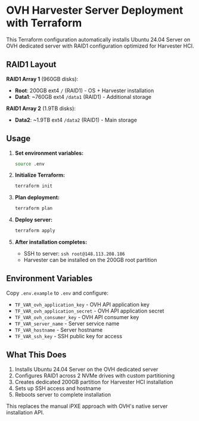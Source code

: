 # OVH Harvester Server Deployment with Terraform

This Terraform configuration automatically installs Ubuntu 24.04 Server on OVH dedicated server with RAID1 configuration optimized for Harvester HCI.

## RAID1 Layout

**RAID1 Array 1** (960GB disks):
- **Root**: 200GB ext4 `/` (RAID1) - OS + Harvester installation
- **Data1**: ~760GB ext4 `/data1` (RAID1) - Additional storage

**RAID1 Array 2** (1.9TB disks):
- **Data2**: ~1.9TB ext4 `/data2` (RAID1) - Main storage

## Usage

1. **Set environment variables:**
   ```bash
   source .env
   ```

2. **Initialize Terraform:**
   ```bash
   terraform init
   ```

3. **Plan deployment:**
   ```bash
   terraform plan
   ```

4. **Deploy server:**
   ```bash
   terraform apply
   ```

5. **After installation completes:**
   - SSH to server: `ssh root@148.113.208.186`
   - Harvester can be installed on the 200GB root partition

## Environment Variables

Copy `.env.example` to `.env` and configure:

- `TF_VAR_ovh_application_key` - OVH API application key
- `TF_VAR_ovh_application_secret` - OVH API application secret
- `TF_VAR_ovh_consumer_key` - OVH API consumer key
- `TF_VAR_server_name` - Server service name
- `TF_VAR_hostname` - Server hostname
- `TF_VAR_ssh_key` - SSH public key for access

## What This Does

1. Installs Ubuntu 24.04 Server on the OVH dedicated server
2. Configures RAID1 across 2 NVMe drives with custom partitioning
3. Creates dedicated 200GB partition for Harvester HCI installation
4. Sets up SSH access and hostname
5. Reboots server to complete installation

This replaces the manual iPXE approach with OVH's native server installation API.